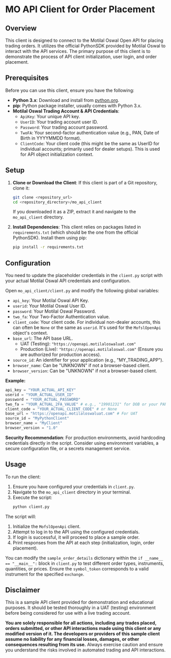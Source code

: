 # MO API Client for Order Placement

## Overview

This client is designed to connect to the Motilal Oswal Open API for placing trading orders. It utilizes the official PythonSDK provided by Motilal Oswal to interact with the API services. The primary purpose of this client is to demonstrate the process of API client initialization, user login, and order placement.

## Prerequisites

Before you can use this client, ensure you have the following:

*   **Python 3.x**: Download and install from [python.org](https://www.python.org/).
*   **pip**: Python package installer, usually comes with Python 3.x.
*   **Motilal Oswal Trading Account & API Credentials**:
    *   `ApiKey`: Your unique API key.
    *   `UserID`: Your trading account user ID.
    *   `Password`: Your trading account password.
    *   `TwoFA`: Your second-factor authentication value (e.g., PAN, Date of Birth in YYYYMMDD format).
    *   `ClientCode`: Your client code (this might be the same as UserID for individual accounts; primarily used for dealer setups). This is used for API object initialization context.

## Setup

1.  **Clone or Download the Client**:
    If this client is part of a Git repository, clone it:
    ```bash
    git clone <repository_url>
    cd <repository_directory>/mo_api_client
    ```
    If you downloaded it as a ZIP, extract it and navigate to the `mo_api_client` directory.

2.  **Install Dependencies**:
    This client relies on packages listed in `requirements.txt` (which should be the one from the official PythonSDK). Install them using pip:
    ```bash
    pip install -r requirements.txt
    ```

## Configuration

You need to update the placeholder credentials in the `client.py` script with your actual Motilal Oswal API credentials and configuration.

Open `mo_api_client/client.py` and modify the following global variables:

*   `api_key`: Your Motilal Oswal API Key.
*   `userid`: Your Motilal Oswal User ID.
*   `password`: Your Motilal Oswal Password.
*   `two_fa`: Your Two-Factor Authentication value.
*   `client_code`: Your client code. For individual non-dealer accounts, this can often be `None` or the same as `userid`. It's used for the `MofslOpenApi` object's context.
*   `base_url`: The API base URL.
    *   UAT (Testing): `"https://openapi.motilaloswaluat.com"`
    *   Production (Live): `"https://openapi.motilaloswal.com"` (Ensure you are authorized for production access).
*   `source_id`: An identifier for your application (e.g., "MY_TRADING_APP").
*   `browser_name`: Can be "UNKNOWN" if not a browser-based client.
*   `browser_version`: Can be "UNKNOWN" if not a browser-based client.

**Example:**
```python
api_key = "YOUR_ACTUAL_API_KEY"
userid = "YOUR_ACTUAL_USER_ID"
password = "YOUR_ACTUAL_PASSWORD"
two_fa = "YOUR_ACTUAL_2FA_VALUE" # e.g., "19901231" for DOB or your PAN
client_code = "YOUR_ACTUAL_CLIENT_CODE" # or None
base_url = "https://openapi.motilaloswaluat.com" # For UAT
source_id = "MyPythonClient"
browser_name = "MyClient"
browser_version = "1.0"
```

**Security Recommendation**: For production environments, avoid hardcoding credentials directly in the script. Consider using environment variables, a secure configuration file, or a secrets management service.

## Usage

To run the client:

1.  Ensure you have configured your credentials in `client.py`.
2.  Navigate to the `mo_api_client` directory in your terminal.
3.  Execute the script:
    ```bash
    python client.py
    ```

The script will:
1.  Initialize the `MofslOpenApi` client.
2.  Attempt to log in to the API using the configured credentials.
3.  If login is successful, it will proceed to place a sample order.
4.  Print responses from the API at each step (initialization, login, order placement).

You can modify the `sample_order_details` dictionary within the `if __name__ == "__main__":` block in `client.py` to test different order types, instruments, quantities, or prices. Ensure the `symbol_token` corresponds to a valid instrument for the specified `exchange`.

## Disclaimer

This is a sample API client provided for demonstration and educational purposes. It should be tested thoroughly in a UAT (testing) environment before being considered for use with a live trading account.

**You are solely responsible for all actions, including any trades placed, orders submitted, or other API interactions made using this client or any modified version of it. The developers or providers of this sample client assume no liability for any financial losses, damages, or other consequences resulting from its use.** Always exercise caution and ensure you understand the risks involved in automated trading and API interactions.
